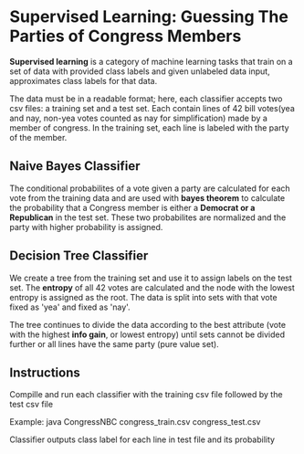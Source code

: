 # Supervised Learning: Guessing The Parties of Congress Members
**Supervised learning** is a category of machine learning tasks that train on a set of data with provided class labels and given unlabeled data input, approximates class labels for that data. 

The data must be in a readable format; here, each classifier accepts two csv files: a training set and a test set. Each contain lines of 42 bill votes(yea and nay, non-yea votes counted as nay for simplification) made by a member of congress. In the training set, each line is labeled with the party of the member.

## Naive Bayes Classifier
The conditional probabilites of a vote given a party are calculated for each vote from the training data and are used with **bayes theorem** to calculate the probability that a Congress member is either a **Democrat or a Republican** in the test set. These two probabilites are normalized and the party with higher probability is assigned.

## Decision Tree Classifier
We create a tree from the training set and use it to assign labels on the test set. The **entropy** of all 42 votes are calculated and the node with the lowest entropy is assigned as the root. The data is split into sets with that vote fixed as 'yea' and fixed as 'nay'. 

The tree continues to divide the data according to the best attribute (vote with the highest **info gain**, or lowest entropy) until sets cannot be divided further or all lines have the same party (pure value set).

## Instructions
Compille and run each classifier with the training csv file followed by the test csv file

Example: java CongressNBC congress_train.csv congress_test.csv

Classifier outputs class label for each line in test file and its probability
